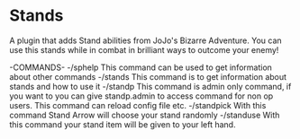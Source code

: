 # Stands
A plugin that adds Stand abilities from JoJo's Bizarre Adventure. You can use this stands while in combat in brilliant ways to outcome your enemy!

-COMMANDS-
-/sphelp This command can be used to get information about other commands
-/stands <StandName> This command is to get information about stands and how to use it
-/standp This command is admin only command, if you want to you can give standp.admin to access command for non op users. This command can reload config file etc.
-/standpick With this command Stand Arrow will choose your stand randomly
-/standuse With this command your stand item will be given to your left hand.
